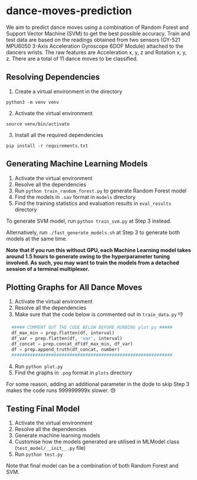 # dance-moves-prediction

We aim to predict dance moves using a combination of Random Forest and Support Vector Machine
(SVM) to get the best possible accuracy. Train and test data are based on the readings obtained
from two sensors (GY-521 MPU6050 3-Axis Acceleration Gyroscope 6DOF Module) attached to the 
dancers wrists. The raw features are Acceleration x, y, z and Rotation x, y, z. There are a
total of 11 dance moves to be classified.

## Resolving Dependencies
1. Create a virtual environment in the directory
  ```shell
  python3 -m venv venv
  ```
2. Activate the virtual environment
  ```shell
  source venv/bin/activate
  ```
3. Install all the required dependencies
  ```shell
  pip install -r requirements.txt
  ```

## Generating Machine Learning Models
1. Activate the virtual environment
2. Resolve all the dependencies
3. Run `python train_random_forest.py` to generate Random Forest model
4. Find the models in `.sav` format in `models` directory
5. Find the training statistics and evaluation results in `eval_results` directory

To generate SVM model, run `python train_svm.py` at Step 3 instead.

Alternatively, run `./fast_generate_models.sh` at Step 3 to generate both models at the same time.

**Note that if you run this without GPU, each Machine Learning model takes around 1.5 hours to generate owing 
to the hyperparameter tuning involved. As such, you may want to train the models from a detached session 
of a terminal multiplexer.**

## Plotting Graphs for All Dance Moves
1. Activate the virtual environment
2. Resolve all the dependencies
3. Make sure that the code below is commented out in `train_data.py` 👎
  ```python
    ##### COMMENT OUT THE CODE BELOW BEFORE RUNNING plot.py #####
    df_max_min = prep.flatten(df, interval)
    df_var = prep.flatten(df, 'var', interval)
    df_concat = prep.concat_df(df_max_min, df_var)
    df = prep.append_truth(df_concat, number)
    #############################################################
  ```
4. Run `python plot.py`
5. Find the graphs in `.png` format in `plots` directory

For some reason, adding an additional parameter in the dode to skip Step 3 makes the code runs 999999999x slower. 😓

## Testing Final Model
1. Activate the virtual environment
2. Resolve all the dependencies
3. Generate machine learning models
3. Customise how the models generated are utilised in MLModel class (`test_model/__init__.py` file)
4. Run `python test.py`

Note that final model can be a combination of both Random Forest and SVM.
